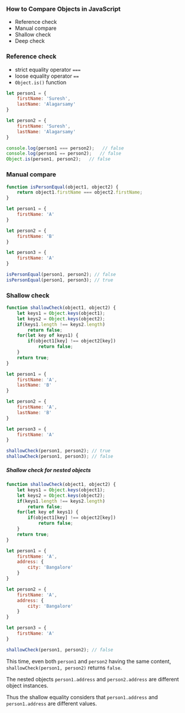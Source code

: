 ### How to Compare Objects in JavaScript



* Reference check
* Manual compare
* Shallow check
* Deep check

### Reference check
 * strict equality operator `===`
 * loose equality operator `==`
 * `Object.is()` function

```js
let person1 = {
    firstName: 'Suresh',
    lastName: 'Alagarsamy'
}

let person2 = {
    firstName: 'Suresh',
    lastName: 'Alagarsamy'
}

console.log(person1 === person2);   // false
console.log(person1 == person2);   // false
Object.is(person1, person2);   // false
```

### Manual compare

```js
function isPersonEqual(object1, object2) {
    return object1.firstName === object2.firstName;
}

let person1 = {
    firstName: 'A'
}

let person2 = {
    firstName: 'B'
}

let person3 = {
    firstName: 'A'
}

isPersonEqual(person1, person2); // false
isPersonEqual(person1, person3); // true
```

### Shallow check

```js
function shallowCheck(object1, object2) {
    let keys1 = Object.keys(object1);
    let keys2 = Object.keys(object2);
    if(keys1.length !== keys2.length)
        return false;
    for(let key of keys1) {
        if(object1[key] !== object2[key]) 
            return false;
    }
    return true;
}

let person1 = {
    firstName: 'A',
    lastName: 'B'
}

let person2 = {
    firstName: 'A',
    lastName: 'B'
}

let person3 = {
    firstName: 'A'
}

shallowCheck(person1, person2); // true
shallowCheck(person1, person3); // false
```

##### Shallow check for nested objects

```js
function shallowCheck(object1, object2) {
    let keys1 = Object.keys(object1);
    let keys2 = Object.keys(object2);
    if(keys1.length !== keys2.length)
        return false;
    for(let key of keys1) {
        if(object1[key] !== object2[key]) 
            return false;
    }
    return true;
}

let person1 = {
    firstName: 'A',
    address: {
        city: 'Bangalore'
    }
}

let person2 = {
    firstName: 'A',
    address: {
        city: 'Bangalore'
    }
}

let person3 = {
    firstName: 'A'
}

shallowCheck(person1, person2); // false
```

This time, even both `person1` and `person2` having the same content, `shallowCheck(person1, person2)` returns `false`.

The nested objects `person1.address` and `person2.address` are different object instances. 

Thus the shallow equality considers that `person1.address` and `person1.address` are different values.
